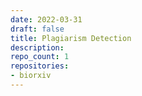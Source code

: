 ```yaml
---
date: 2022-03-31
draft: false
title: Plagiarism Detection
description:
repo_count: 1
repositories:
- biorxiv
---
```



